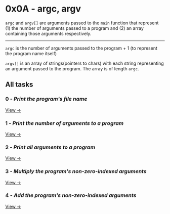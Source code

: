 # 0x0A - argc, argv

`argc` and `argv[]` are arguments passed to the `main` function that represent (1) the number of arguments passed to a program and (2) an array containing those arguments respectively.

<hr />

`argc` is the number of arguments passed to the program + 1 (to represent the program name itself)

`argv[]` is an array of strings(pointers to chars) with each string representing an argument passed to the program. The array is of length `argc`.

## All tasks

### 0 - _Print the program's file name_

[View →](./0-whatsmyname.c)

### 1 - _Print the number of arguments to a program_

[View →](./1-args.c)

### 2 - _Print all arguments to a program_

[View →](./2-args.c)

### 3 - _Multiply the program's non-zero-indexed arguments_

[View →](./3-mul.c)

### 4 - _Add the program's non-zero-indexed arguments_

[View →](./4-add.c)
